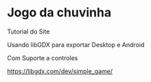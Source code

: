 # Jogo da chuvinha

Tutorial do Site

Usando libGDX para exportar Desktop e Android

Com Suporte a controles

https://libgdx.com/dev/simple_game/